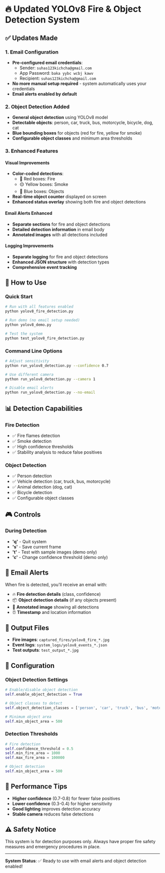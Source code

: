 # 🔥 Updated YOLOv8 Fire & Object Detection System

## ✅ Updates Made

### 1. Email Configuration
- **Pre-configured email credentials**:
  - Sender: `suhas123kichcha@gmail.com`
  - App Password: `baka yybc wcbj kawv`
  - Recipient: `suhas123kichcha@gmail.com`
- **No more manual setup required** - system automatically uses your credentials
- **Email alerts enabled by default**

### 2. Object Detection Added
- **General object detection** using YOLOv8 model
- **Detectable objects**: person, car, truck, bus, motorcycle, bicycle, dog, cat
- **Blue bounding boxes** for objects (red for fire, yellow for smoke)
- **Configurable object classes** and minimum area thresholds

### 3. Enhanced Features

#### Visual Improvements
- **Color-coded detections**:
  - 🔴 Red boxes: Fire
  - 🟡 Yellow boxes: Smoke  
  - 🔵 Blue boxes: Objects
- **Real-time object counter** displayed on screen
- **Enhanced status overlay** showing both fire and object detections

#### Email Alerts Enhanced
- **Separate sections** for fire and object detections
- **Detailed detection information** in email body
- **Annotated images** with all detections included

#### Logging Improvements
- **Separate logging** for fire and object detections
- **Enhanced JSON structure** with detection types
- **Comprehensive event tracking**

## 🚀 How to Use

### Quick Start
```bash
# Run with all features enabled
python yolov8_fire_detection.py

# Run demo (no email setup needed)
python yolov8_demo.py

# Test the system
python test_yolov8_fire_detection.py
```

### Command Line Options
```bash
# Adjust sensitivity
python run_yolov8_detection.py --confidence 0.7

# Use different camera
python run_yolov8_detection.py --camera 1

# Disable email alerts
python run_yolov8_detection.py --no-email
```

## 📊 Detection Capabilities

### Fire Detection
- ✅ Fire flames detection
- ✅ Smoke detection
- ✅ High confidence thresholds
- ✅ Stability analysis to reduce false positives

### Object Detection
- ✅ Person detection
- ✅ Vehicle detection (car, truck, bus, motorcycle)
- ✅ Animal detection (dog, cat)
- ✅ Bicycle detection
- ✅ Configurable object classes

## 🎮 Controls

### During Detection
- **'q'** - Quit system
- **'s'** - Save current frame
- **'t'** - Test with sample images (demo only)
- **'c'** - Change confidence threshold (demo only)

## 📧 Email Alerts

When fire is detected, you'll receive an email with:
- 🔥 **Fire detection details** (class, confidence)
- 📦 **Object detection details** (if any objects present)
- 📸 **Annotated image** showing all detections
- ⏰ **Timestamp** and location information

## 📁 Output Files

- **Fire images**: `captured_fires/yolov8_fire_*.jpg`
- **Event logs**: `system_logs/yolov8_events_*.json`
- **Test outputs**: `test_output_*.jpg`

## 🔧 Configuration

### Object Detection Settings
```python
# Enable/disable object detection
self.enable_object_detection = True

# Object classes to detect
self.object_detection_classes = ['person', 'car', 'truck', 'bus', 'motorcycle', 'bicycle', 'dog', 'cat']

# Minimum object area
self.min_object_area = 500
```

### Detection Thresholds
```python
# Fire detection
self.confidence_threshold = 0.5
self.min_fire_area = 1000
self.max_fire_area = 100000

# Object detection
self.min_object_area = 500
```

## 🎯 Performance Tips

- **Higher confidence** (0.7-0.8) for fewer false positives
- **Lower confidence** (0.3-0.4) for higher sensitivity
- **Good lighting** improves detection accuracy
- **Stable camera** reduces false detections

## ⚠️ Safety Notice

This system is for detection purposes only. Always have proper fire safety measures and emergency procedures in place.

---

**System Status**: ✅ Ready to use with email alerts and object detection enabled!
